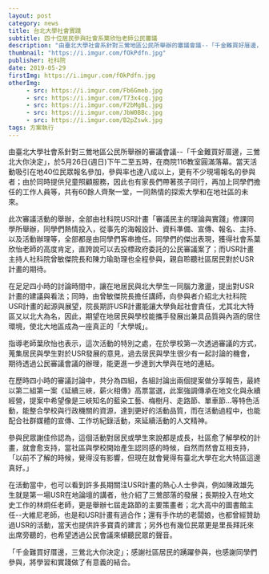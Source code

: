 ```yaml
---
layout: post
category: news
title: 台北大學社會實踐
subtitle: 四十位居民參與社會系葉欣怡老師公民審議
description: "由臺北大學社會系針對三鶯地區公民所舉辦的審議會議--「千金難買好厝邊，三鶯北大你決定」，於5月26日(週日)下午二至五時，在商院116教室圓滿落幕。當天活動吸引在地40位民眾報名參加，參與率也達八成以上，更有不少現場報名的參與者；由於同時提供兒童照顧服務，因此也有家長們帶著孩子同行，再加上同學們擔任的工作人員等，共有60餘人齊聚一堂，一同熱情的探索大學和在地社區的未來。..."
thumbnail: "https://i.imgur.com/fOkPdfn.jpg"
publisher: 社科院
date: 2019-05-29
firstImg: https://i.imgur.com/fOkPdfn.jpg
otherImg:
     - src: https://i.imgur.com/Fb6Gmeb.jpg
     - src: https://i.imgur.com/T73x4cg.jpg
     - src: https://i.imgur.com/F2bMgBL.jpg
     - src: https://i.imgur.com/JbW0BBc.jpg
     - src: https://i.imgur.com/B2pZswk.jpg
tags: 方案執行
---
```


由臺北大學社會系針對三鶯地區公民所舉辦的審議會議--「千金難買好厝邊，三鶯北大你決定」，於5月26日(週日)下午二至五時，在商院116教室圓滿落幕。當天活動吸引在地40位民眾報名參加，參與率也達八成以上，更有不少現場報名的參與者；由於同時提供兒童照顧服務，因此也有家長們帶著孩子同行，再加上同學們擔任的工作人員等，共有60餘人齊聚一堂，一同熱情的探索大學和在地社區的未來。

此次審議活動的舉辦，全部由社科院USR計畫「審議民主的理論與實踐」修課同學所舉辦，同學們熱情投入，從事先的海報設計、資料準備、宣傳、報名、主持、以及活動辦理等，全部都是由同學們客串擔任。同學們的傑出表現，獲得社會系葉欣怡老師的高度肯定，直誇說可以去投標政府委託的公民審議案了；而USR計畫主持人社科院曾敏傑院長和陳力瑜助理也全程參與，親自聆聽社區居民對於USR計畫的期待。

在足足四小時的討論時間中，讓在地居民與北大學生一同腦力激盪，提出對USR計畫的建議與看法；同時，由曾敏傑院長擔任講師，向參與者介紹北大社科院USR計畫的起源與展望，院長期許USR計畫能讓大學負起社會責任，尤其北大特區又以北大為名，因此，期望在地居民與學校能攜手發展出兼具品質與內涵的居住環境，使北大地區成為一座真正的「大學城」。

指導老師葉欣怡也表示，這次活動的特別之處，在於學校第一次透過審議的方式，蒐集居民與學生對於USR發展的意見，過去居民與學生很少有一起討論的機會，期待透過公民審議會議的辦理，能更進一步達到大學與在地的連結。

在歷時四小時的審議討論中，共分為四組，各組討論出兩個提案做分享報告，最終以第二組第一案《延續三峽，薪火相傳》高票當選，此案強調傳承在地文化與永續經營，提案中希望像是三峽知名的藍染工藝、梅樹月、走路節、單車節…等特色活動，能整合學校與行政機關的資源，達到更好的活動品質，而在活動過程中，也能配合社群媒體的宣傳、工作坊紀錄活動，來延續活動的人文精神。

參與民眾謝佳伶認為，這個活動對居民或學生來說都是成長，社區愈了解學校的計畫，就會愈支持，當社區與學校開始產生認同感的時候，自然而然會互相支持，「以前不了解的時候，覺得沒有影響，但現在就會覺得有臺北大學在北大特區這邊真好。」

在活動當中，也可以看到許多長期關注USR計畫的熱心人士參與，例如陳政雄先生就是第一場USR在地論壇的講者，他介紹了三鶯部落的發展；長期投入在地文史工作的林炯任老師，更是舉辦七屆走路節的主要策畫者；北大高中的圖書館主任--大維尼老師，也是和USR計畫有過合作；還有手作坊的老闆娘，也都曾經贊助過USR的活動，當天也提供許多寶貴的建言；另外也有幾位民眾更是里長拜託來出席旁聽的，也希望透過公民會議來傾聽民眾的聲音。

「千金難買好厝邊，三鶯北大你決定」；感謝社區居民的踴躍參與，也感謝同學們參與，將學習和實踐做了有意義的結合。

